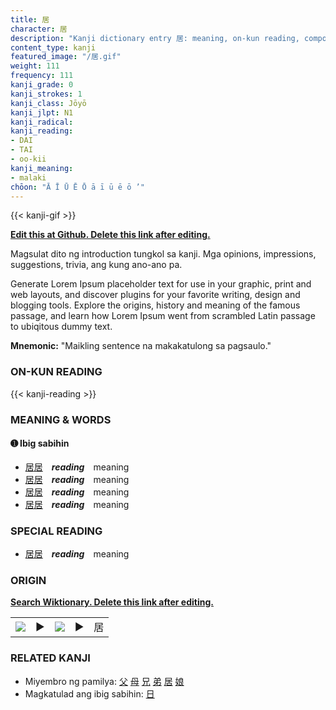 ```yaml
---
title: 居
character: 居
description: "Kanji dictionary entry 居: meaning, on-kun reading, compounds, origin, related kanji"
content_type: kanji
featured_image: "/居.gif"
weight: 111
frequency: 111
kanji_grade: 0
kanji_strokes: 1
kanji_class: Jōyō
kanji_jlpt: N1
kanji_radical: 
kanji_reading: 
- DAI
- TAI
- oo-kii
kanji_meaning:
- malaki
chōon: "Ā Ī Ū Ē Ō ā ī ū ē ō ’"
---
```

[//]: # (Don't edit the line below. Kanji animated GIF code is automatically generated.)
{{< kanji-gif >}}

[//]: # (Edit below this line.)

**[Edit this at Github. Delete this link after editing.](https://github.com/tim0g/tim/tree/main/content/kanji/居/index.md)**

Magsulat dito ng introduction tungkol sa kanji. Mga opinions, impressions, suggestions, trivia, ang kung ano-ano pa.

Generate Lorem Ipsum placeholder text for use in your graphic, print and web layouts, and discover plugins for your favorite writing, design and blogging tools. Explore the origins, history and meaning of the famous passage, and learn how Lorem Ipsum went from scrambled Latin passage to ubiqitous dummy text.
 
**Mnemonic:** "Maikling sentence na makakatulong sa pagsaulo."

### ON-KUN READING

[//]: # (Don't edit the line below. ON-KUN READING code is automatically generated.)
{{< kanji-reading >}}

### MEANING & WORDS

#### ➊ **Ibig sabihin**
  - [居](../居)[居](../居)　***reading***　meaning
  - [居](../居)[居](../居)　***reading***　meaning
  - [居](../居)[居](../居)　***reading***　meaning
  - [居](../居)[居](../居)　***reading***　meaning

### SPECIAL READING
  - [居](../居)[居](../居)　***reading***　meaning

### ORIGIN

**[Search Wiktionary. Delete this link after editing.](https://wiktionary.org/wiki/居)**
<table class="kanji-table"><tr><td>
<img src="60px-居-bronze.svg.png">
</td><td>▶</td><td>
<img src="60px-居-oracle.svg.png">
</td><td>▶</td>
<td class="kanji-origin">居</td>
</tr></table>

### RELATED KANJI
- Miyembro ng pamilya: [父](../父) [母](../母) [兄](../兄) [弟](../弟) [居](../居) [娘](../娘)
- Magkatulad ang ibig sabihin: [日](../日)
